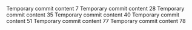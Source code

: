 Temporary commit content 7
Temporary commit content 28
Temporary commit content 35
Temporary commit content 40
Temporary commit content 51
Temporary commit content 77
Temporary commit content 78
